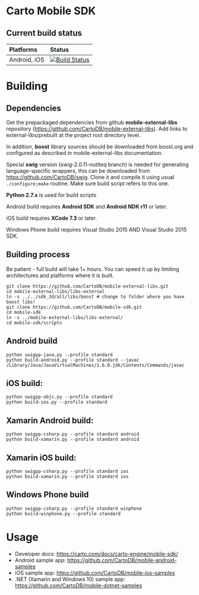 # Carto Mobile SDK 

## Current build status

| Platforms    | Status |
|:-------------|:-------|
| Android, iOS |  [![Build Status](https://travis-ci.org/CartoDB/mobile-sdk.svg?branch=master)](https://travis-ci.org/CartoDB/mobile-sdk)|

# Building

## Dependencies
Get the prepackaged dependencies from github **mobile-external-libs** repository (https://github.com/CartoDB/mobile-external-libs). Add links to external-libs/prebuilt at the project root directory level.

In addition, **boost** library sources should be downloaded from boost.org and configured as described in mobile-external-libs documentation.

Special **swig** version (swig-2.0.11-nutiteq branch) is needed for generating language-specific wrappers, this can be downloaded from https://github.com/CartoDB/swig. Clone it and compile it using usual `./configure;make` routine. Make sure build script refers to this one.

**Python 2.7.x** is used for build scripts

Android build requires **Android SDK** and **Android NDK r11** or later.

iOS build requires **XCode 7.3** or later.

Windows Phone build requires Visual Studio 2015 AND Visual Studio 2015 SDK.

## Building process

Be patient - full build will take 1+ hours. You can speed it up by limiting architectures and platforms where it is built.

```
git clone https://github.com/CartoDB/mobile-external-libs.git
cd mobile-external-libs/libs-external
ln -s ../../sdk_3d/all/libs/boost # change to folder where you have boost libs!
git clone https://github.com/CartoDB/mobile-sdk.git
cd mobile-sdk
ln -s ../mobile-external-libs/libs-external/
cd mobile-sdk/scripts
```

## Android build 
```
python swigpp-java.py --profile standard
python build-android.py --profile standard --javac /Library/Java/JavaVirtualMachines/1.6.0.jdk/Contents/Commands/javac
```

## iOS build:
```
python swigpp-objc.py --profile standard
python build-ios.py --profile standard
```

## Xamarin Android build:
```
python swigpp-csharp.py --profile standard android
python build-xamarin.py --profile standard android
```

## Xamarin iOS build:
```
python swigpp-csharp.py --profile standard ios
python build-xamarin.py --profile standard ios
```

## Windows Phone build
```
python swigpp-csharp.py --profile standard winphone
python build-winphone.py --profile standard
```

# Usage

* Developer docs: https://carto.com/docs/carto-engine/mobile-sdk/
* Android sample app: https://github.com/CartoDB/mobile-android-samples
* iOS sample app: https://github.com/CartoDB/mobile-ios-samples
* .NET (Xamarin and Windows 10) sample app: https://github.com/CartoDB/mobile-dotnet-samples
